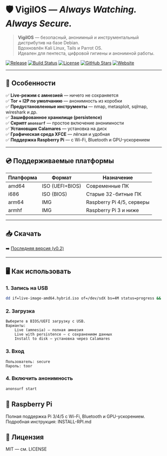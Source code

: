 # 🛡️ VigilOS — *Always Watching. Always Secure.*

> **VigilOS** — безопасный, анонимный и инструментальный дистрибутив на базе Debian.  
> Вдохновлён Kali Linux, Tails и Parrot OS.  
> Идеален для пентеста, цифровой гигиены и анонимной работы.

[![Release](https://img.shields.io/github/v/release/Vigil-OS/main?include_prereleases&label=Version&color=blue)](https://github.com/Vigil-OS/main/releases)
[![Build Status](https://img.shields.io/github/actions/workflow/status/Vigil-OS/main/build.yml?branch=main&label=Build)](https://github.com/Vigil-OS/main/actions)
[![License](https://img.shields.io/github/license/Vigil-OS/main)](LICENSE)
[![GitHub Stars](https://img.shields.io/github/stars/Vigil-OS/main?style=social)](https://github.com/Vigil-OS/main)
[![Website](https://img.shields.io/badge/🌐-Website-green)](https://vigil-os.github.io/)

---

## 🚀 Особенности

✅ **Live-режим с амнезией** — ничего не сохраняется  
✅ **Tor + I2P по умолчанию** — анонимность из коробки  
✅ **Предустановленные инструменты** — nmap, metasploit, sqlmap, wireshark и др.  
✅ **Зашифрованное хранилище (persistence)**  
✅ **Скрипт `anonsurf`** — простое включение анонимности  
✅ **Установщик Calamares** — установка на диск  
✅ **Графическая среда XFCE** — лёгкая и удобная  
✅ **Поддержка Raspberry Pi** — с Wi-Fi, Bluetooth и GPU-ускорением  

---

## 💿 Поддерживаемые платформы

| Платформа | Формат | Назначение |
|----------|--------|-----------|
| amd64 | ISO (UEFI+BIOS) | Современные ПК |
| i686 | ISO (BIOS) | Старые 32-битные ПК |
| arm64 | IMG | Raspberry Pi 4/5, серверы |
| armhf | IMG | Raspberry Pi 3 и ниже |

---

## 📥 Скачать

➡️ [Последняя версия (v0.2)](https://github.com/Vigil-OS/main/releases/tag/os)

---

## 🖥️ Как использовать

### 1. Запись на USB
```bash
dd if=live-image-amd64.hybrid.iso of=/dev/sdX bs=4M status=progress && sync
```

### 2. Загрузка 

    Выберите в BIOS/UEFI загрузку с USB.
    Варианты:
        Live (amnesia) — полная амнезия
        Live with persistence — с сохранением данных
        Install to disk — установка через Calamares
         
### 3. Вход 

    Пользователь: secure
    Пароль: toor
     

### 4. Включить анонимность 
```bash
anonsurf start
```

## 🍓 Raspberry Pi 

Полная поддержка Pi 3/4/5 с Wi-Fi, Bluetooth и GPU-ускорением.
Подробная инструкция: INSTALL-RPI.md  

## 📄 Лицензия 

MIT — см. LICENSE  
